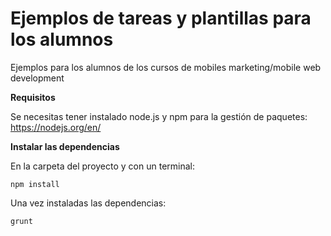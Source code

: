 # Ejemplos de tareas y plantillas para los alumnos
Ejemplos para los alumnos de los cursos de mobiles marketing/mobile web development


**Requisitos**

Se necesitas tener instalado node.js y npm para la gestión de paquetes:
https://nodejs.org/en/

**Instalar las dependencias**

En la carpeta del proyecto y con un terminal:

    npm install

Una vez instaladas las dependencias:

    grunt

